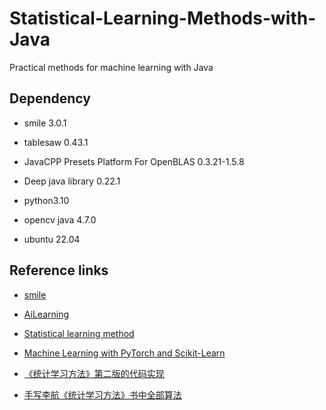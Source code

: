 # Statistical-Learning-Methods-with-Java

Practical methods for machine learning with Java


## Dependency

- smile 3.0.1

- tablesaw 0.43.1

- JavaCPP Presets Platform For OpenBLAS 0.3.21-1.5.8

- Deep java library 0.22.1

- python3.10

- opencv java 4.7.0

- ubuntu 22.04


## Reference links

- [smile](https://haifengl.github.io/)

- [AiLearning](https://github.com/apachecn/AiLearning)

- [Statistical learning method](https://github.com/Dod-o/Statistical-Learning-Method_Code)

- [Machine Learning with PyTorch and Scikit-Learn](https://github.com/rasbt/machine-learning-book)

- [《统计学习方法》第二版的代码实现](https://github.com/fengdu78/lihang-code)

- [手写李航《统计学习方法》书中全部算法](https://github.com/ChangxingJiang/Lihang-Statistical-learning-methods-Code)
